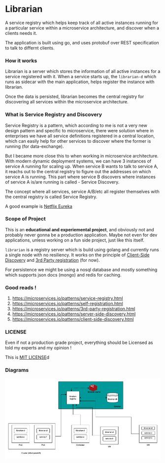 # Librarian

A service registry which helps keep track of all active instances running for
a particular service within a microservice architecture, and discover when a clients
needs it.

The application is built using go, and uses protobuf over REST specification to
talk to differnt clients.

### How it works

Librarian is a server which stores the information of all active instances for a service
registered with it. When a service starts up, the `librarian-d` which runs as sidecar
with the main application, helps register the instance with librarian.

Once the data is persisted, librarian becomes the central registry for discovering all
services within the microservice architecture.

### What is Service Registry and Discovery

Service Registry is a pattern, which according to me is not a very new design pattern
and specific to microservice, there were solution where in enterprises we have all service
definitions registered in a central location, which can easily help for other services to
discover where the former is running (for data-exchange).

But I became more close this to when working in microservice architecture. With modern
dynamic deployment systems, we can have 3 instances of service A running for scaling up.
When service B wants to talk to service A, it reachs out to the central registry to figure
out the addresses on which service A is running. This part where service B discovers where
instances of service A is/are running is called - Service Discovery.

The concept where all services, service A/B/etc all register themselves with the central
registry is called Service Registry.

A good example is [Netflix Eureka](https://github.com/Netflix/eureka/blob/master/README.md)

### Scope of Project

This is an **educational and experiemental project**, and obviously not and probably never
gonna be a production application. Maybe not even for dev applications, unless working
on a fun side project, just like this itself.

`librarian` is a registry server which is build using golang and currently runs
a single node with no resiliency. It works on the principle of [Client-Side Discovery](https://microservices.io/patterns/client-side-discovery.html)
and [3rd Party registration](https://microservices.io/patterns/3rd-party-registration.html) (for now).

For persistence we might be using a nosql database and mostly something which supports json
docs (mongo) and redis for caching.

### Good reads !

1. https://microservices.io/patterns/service-registry.html
1. https://microservices.io/patterns/self-registration.html
1. https://microservices.io/patterns/3rd-party-registration.html
1. https://microservices.io/patterns/server-side-discovery.html
1. https://microservices.io/patterns/client-side-discovery.html

### LICENSE

Even if not a production grade project, everything should be Licensed as told my experts
and my opinion !

This is [MIT LICENSE](LICENSE)d


### Diagrams

![Image](docs/assets/general-architecture.png)



